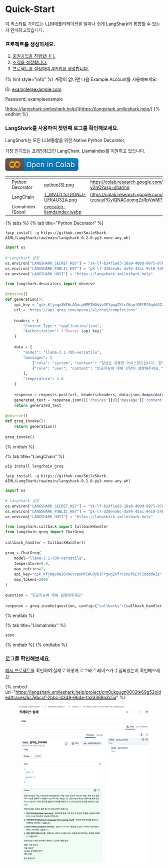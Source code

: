 # Quick-Start

이 퀵스타트 가이드는 LLM애플리케이션을 얼마나 쉽게 LangShark와 통합할 수 있는지 안내하고있습니다.

### 프로젝트를 생성하세요.

1. [회원가입을 진행합니다.](../getstart/sign-in.md)
2. [조직을 설정합니다.](../getstart/organization.md)
3. [프로젝트를 설정하여 API키를 생성합니다.](../getstart/project.md)

{% hint style="info" %}
계정이 없다면 다음 Example Account를 사용해보세요.

ID: example@example.com

Password: exampleexample

[https://langshark.smileshark.help/](https://langshark.smileshark.help/)
{% endhint %}

### LangShark를 사용하여 첫번째 로그를 확인해보세요.

LangShark는 모든 LLM통합을 위한 Native Python Decorator,

가장 인기있는 프레임워크인 LangChain, LlamaIndex를 지원하고 있습니다.

![](../.gitbook/assets/colab-badge.svg)

<table data-view="cards"><thead><tr><th></th><th></th><th></th><th data-hidden data-card-cover data-type="files"></th><th data-hidden data-card-target data-type="content-ref"></th></tr></thead><tbody><tr><td></td><td>Python Decorator</td><td></td><td><a href="../.gitbook/assets/python(3).png">python(3).png</a></td><td><a href="https://colab.research.google.com/drive/1ZnY9qaKoqa2z3n_iVWSItYwkbQu-v2nO?usp=sharing">https://colab.research.google.com/drive/1ZnY9qaKoqa2z3n_iVWSItYwkbQu-v2nO?usp=sharing</a></td></tr><tr><td></td><td>LangChain</td><td></td><td><a href="../.gitbook/assets/1_MVJZLfszGGNiJ-UFK4U31A.png">1_MVJZLfszGGNiJ-UFK4U31A.png</a></td><td><a href="https://colab.research.google.com/drive/1B04Uu-teosuyPGyIQNACoomgZxRpVwMi?usp=sharing">https://colab.research.google.com/drive/1B04Uu-teosuyPGyIQNACoomgZxRpVwMi?usp=sharing</a></td></tr><tr><td></td><td>LlamaIndex (Soon)</td><td></td><td><a href="../.gitbook/assets/eyecatch-llamdaindex.webp">eyecatch-llamdaindex.webp</a></td><td></td></tr></tbody></table>

{% tabs %}
{% tab title="Python Decorator" %}
```
!pip install -q https://github.com/SmileShark-AIML/LangShark/raw/main/langshark-0.2.0-py3-none-any.whl
```

```python
import os

# Langshark 설정
os.environ["LANGSHARK_SECRET_KEY"] = "sk-lf-b24f1ed3-10a0-400d-9975-07047d16a028"
os.environ["LANGSHARK_PUBLIC_KEY"] = "pk-lf-d20eea6c-da94-45ac-9e18-548dee6f47ae"
os.environ["LANGSHARK_HOST"] = "https://langshark.smileshark.help"
```

```python
from langshark.decorators import observe

@observe()
def generation():
    api_key = "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"
    url = "https://api.groq.com/openai/v1/chat/completions"

    headers = {
        "Content-Type": "application/json",
        "Authorization": f"Bearer {api_key}"
    }

    data = {
        "model": "llama-3.1-70b-versatile",
        "messages": [
            {"role": "system", "content": "당신은 유용한 어시스턴트입니다. 한국어로 대답하세요."},
            {"role": "user", "content": "인공지능에 대해 간단히 설명해주세요."}
        ],
        "temperature": 1.0
    }

    response = requests.post(url, headers=headers, data=json.dumps(data))
    generated_text = response.json()['choices'][0]['message']['content']
    return generated_text

@observe()
def groq_invoke():
    return generation()

groq_invoke()
```
{% endtab %}

{% tab title="LangChain" %}
```python
pip install langchain_groq
```

```
!pip install -q https://github.com/SmileShark-AIML/LangShark/raw/main/langshark-0.2.0-py3-none-any.whl
```

```python
import os

# Langshark 설정
os.environ["LANGSHARK_SECRET_KEY"] = "sk-lf-b24f1ed3-10a0-400d-9975-07047d16a028"
os.environ["LANGSHARK_PUBLIC_KEY"] = "pk-lf-d20eea6c-da94-45ac-9e18-548dee6f47ae"
os.environ["LANGSHARK_HOST"] = "https://langshark.smileshark.help"
```

```python
from langshark.callback import CallbackHandler
from langchain_groq import ChatGroq

callback_handler = CallbackHandler()

groq = ChatGroq(
    model="llama-3.1-70b-versatile",
    temperature=0.0,
    max_retries=2,
    api_key="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",
    max_tokens=2000
)

question = "인공지능에 대해 설명해주세요"

response = groq.invoke(question, config={"callbacks":[callback_handler]}).content
```
{% endtab %}

{% tab title="LlamaIndex" %}
```ruby
soon
```
{% endtab %}
{% endtabs %}

### 로그를 확인해보세요.

[예시 프로젝트](quick-start.md#undefined)를 확인하여 실제로 어떻게 로그와 트레이스가 수집되었는지 확인해보세요

{% embed url="https://langshark.smileshark.help/project/cm0ukgugn0002tk69g52olded/traces/bc7ebccf-2bbc-4349-964e-fa33389a3c5a" %}

<figure><img src="../.gitbook/assets/image (2) (1) (1) (1).png" alt=""><figcaption></figcaption></figure>
